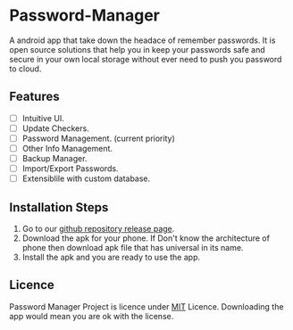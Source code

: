 # Password-Manager

A android app that take down the headace of remember passwords. It is open source solutions that help you in keep your passwords safe and secure in your own local storage without ever need to push you password to cloud.

## Features

- [ ] Intuitive UI.
- [ ] Update Checkers.
- [ ] Password Management. (current priority)
- [ ] Other Info Management.
- [ ] Backup Manager.
- [ ] Import/Export Passwords.
- [ ] Extensiblile with custom database.

## Installation Steps

1. Go to our [github repository release page](https://github.com/JeelDobariya38/password-manager/releases/latest).
2. Download the apk for your phone. If Don't know the architecture of phone then download apk file that has universal in its name.
3. Install the apk and you are ready to use the app.

## Licence

Password Manager Project is licence under [MIT](LICENSE.txt) Licence. Downloading the app would mean you are ok with the license.
